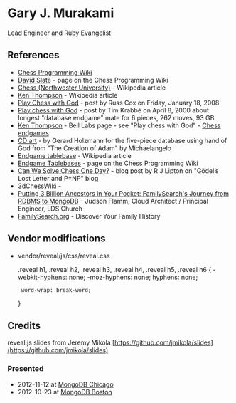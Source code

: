 # Gary J. Murakami
Lead Engineer and Ruby Evangelist

## References

 * [Chess Programming Wiki](http://chessprogramming.wikispaces.com/)
 * [David Slate](http://chessprogramming.wikispaces.com/David+Slate) - page on the Chess Programming Wiki
 * [Chess (Northwester University)](http://en.wikipedia.org/wiki/Chess_%28Northwestern_University%29) - Wikipedia article
 * [Ken Thompson](http://en.wikipedia.org/wiki/Ken_Thompson) - Wikipedia article
 * [Play Chess with God](http://research.swtch.com/chess) - post by Russ Cox on Friday, January 18, 2008
 * [Play chess with God](http://timkr.home.xs4all.nl/chess2/diary_3.htm) - post by Tim Krabbé on April 8, 2000 about longest "database endgame" mate for 6 pieces, 262 moves, 93 GB
 * [Ken Thompson](http://cm.bell-labs.com/who/ken/) - Bell Labs page - see "Play chess with God" - [Chess endgames](http://cm.bell-labs.com/who/ken/chesseg.html)
 * [CD art](http://www.spinroot.com/gerard/img/holzmann-chess.gif) - by Gerard Holzmann for the five-piece database using hand of God from "The Creation of Adam" by Michaelangelo
 * [Endgame tablebase](http://en.wikipedia.org/wiki/Endgame_tablebase) - Wikipedia article
 * [Endgame Tablebases](http://chessprogramming.wikispaces.com/Endgame+Tablebases) - page on the Chess Programming Wiki
 * [Can We Solve Chess One Day?](http://rjlipton.wordpress.com/2010/05/12/can-we-solve-chess-one-day/) - blog post by R J Lipton on "Gödel’s Lost Letter and P=NP" blog
 * [3dChessWiki](http://www.3dchessfederation.com/index.php/Main_Page) -
 * [Putting 3 Billion Ancestors in Your Pocket: FamilySearch's Journey from RDBMS to MongoDB](http://www.10gen.com/presentations/putting-3-billion-ancestors-your-pocket-familysearchs-journey-rdbms-mongodb) - Judson Flamm, Cloud Architect / Principal Engineer, LDS Church
 * [FamilySearch.org](https://familysearch.org) - Discover Your Family History

## Vendor modifications

 * vendor/reveal/js/css/reveal.css

    .reveal h1,
    .reveal h2,
    .reveal h3,
    .reveal h4,
    .reveal h5,
    .reveal h6 {
        -webkit-hyphens: none;
           -moz-hyphens: none;
                hyphens: none;

        word-wrap: break-word;
    }

## Credits

reveal.js slides from Jeremy Mikola [https://github.com/jmikola/slides](https://github.com/jmikola/slides)

### Presented

 * 2012-11-12 at [MongoDB Chicago](http://www.10gen.com/events/mongodb-chicago)
 * 2012-10-23 at [MongoDB Boston](http://www.10gen.com/events/mongodb-boston)
